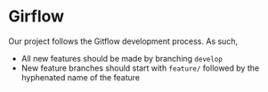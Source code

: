 # Girflow
Our project follows the Gitflow development process. As such,

* All new features should be made by branching `develop`
* New feature branches should start with `feature/` followed by the hyphenated name of the feature

